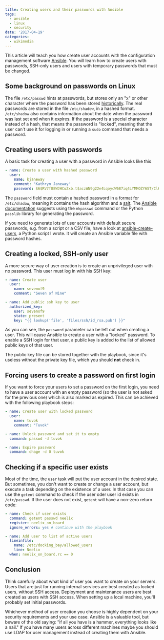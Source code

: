 ```yaml
---
title: Creating users and their passwords with Ansible
tags:
  - ansible
  - linux
  - security
date: '2017-04-19'
categories:
  - wikimedia
---
```

This article will teach you how create user accounts with the configuration management software [Ansible](https://www.ansible.com). You will learn how to create users with passwords, SSH-only users and users with temporary passwords that must be changed.

## Some background on passwords on Linux
The file `/etc/passwd` hints at passwords, but stores only an "x" or other character where the password has been stored [historically](https://en.wikipedia.org/wiki/Passwd#History).
The real passwords are stored in the file `/etc/shadow`, in a hashed format. `/etc/shadow` also contains information about the date when the password was last set and when it expires. If the password is a special character instead of a hash, that means the password is "locked", meaning that the user can't use it for logging in or running a `sudo` command that needs a password.

## Creating users with passwords

A basic task for creating a user with a password in Ansible looks like this

```yaml
- name: Create a user with hashed password
  user:
    name: kjaneway
    comment: "Kathryn Janeway"
    password: $6$RV7f88WJHCuZxb.t$aczWN9g22e4LqoycW687iq4LYMMOZY6ST/ClOCYa165RY56j.L7KLQTLhEDsOIyux4RSfUKRY67iLIXGwHFYO1
```

The `password` field must contain a hashed password in a format for `/etc/shadow`, meaning it contains the hash algorithm and a [salt](https://en.wikipedia.org/wiki/Salt_%28cryptography%29). The [Ansible documentation](http://docs.ansible.com/ansible/faq.html#how-do-i-generate-crypted-passwords-for-the-user-module) suggests using the `mkpasswd` command or the Python `passlib` library for generating the password.

If you need to generate lots of user accounts with default secure passwords, e.g. from a script or a CSV file, have a look at [ansible-create-users](https://github.com/gbirke/ansible-create-users), a Python script I wrote. It will create an Ansible variable file with password hashes.

## Creating a locked, SSH-only user

A more secure way of user creation is to create an unprivileged user with no password. This user must log in with his SSH key:

```yaml
- name: Create user
  user:
    name: sevenof9
    comment: "Seven of Nine"

- name: Add public ssh key to user
  authorized_key:
    user: sevenof9
    state: present
    key: "{{ lookup('file', 'files/ssh/id_rsa.pub') }}"
```

As you can see, the `password` parameter can be left out when creating a user. This will cause Ansible to create a user with a "locked" password. To enable a SSH login for that user, a public key is added to the list of allowed public keys of that user.

The public key file can be stored together with the playbook, since it's useless without the private key file, which you should **not** check in.

## Forcing users to create a password on first login

If you want to force your users to set a password on the first login, you need to have a user account with an empty password (so the user is not asked for the previous one) which is also marked as expired. This can be achieved with the following playbook steps:

```yaml
- name: Create user with locked password
  user:
    name: tuvok
    comment: "Tuvok"

- name: Unlock password and set it to empty
  command: passwd -d tuvok

- name: Expire password
  command: chage -d 0 tuvok
```

## Checking if a specific user exists

Most of the time, the `user` task will put the user account in the desired state. But sometimes, you don't want to create or change a user account, but execute a task depending on the existence of a user. In that case you can use the `getent` command to check if the user oder user id exists in `/etc/passwd`. If the user does not exist, `getent` will have a non-zero return code:

```yaml
- name: Check if user exists
  command: getent passwd neelix
  register: neelix_on_board
  ignore_errors: yes # continue with the playbook

- name: Add user to list of active users
  lineinfile:
    name: /etc/docking_bay/allowed_users
    line: Neelix
  when: neelix_on_board.rc == 0
```

## Conclusion
Think carefully about what kind of user you want to create on your servers. Users that are just for running internal services are best created as locked users, without SSH access. Deployment and maintenance users are best created as users with SSH access. When setting up a local machine, you'll probably set initial passwords.

Whichever method of user creation you choose is highly dependent on your security requirements and your use case. Ansible is a valuable tool, but beware of the old saying: "If all you have is a hammer, everything looks like a nail." If you have many users across different machines maybe you should use LDAP for user management instead of creating them with Ansible.
